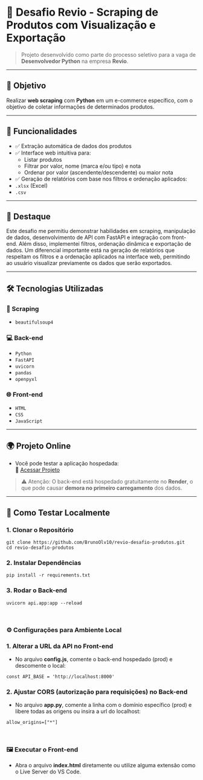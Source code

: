 # 🛒 Desafio Revio - Scraping de Produtos com Visualização e Exportação

> Projeto desenvolvido como parte do processo seletivo para a vaga de **Desenvolvedor Python** na empresa **Revio**.

---

## 📌 Objetivo

Realizar **web scraping** com **Python** em um e-commerce específico, com o objetivo de coletar informações de determinados produtos.

---

## 📄 Funcionalidades

- ✅ Extração automática de dados dos produtos
- ✅ Interface web intuitiva para:
  - Listar produtos  
  - Filtrar por valor, nome (marca e/ou tipo) e nota
  - Ordenar por valor (ascendente/descendente) ou maior nota
- ✅ Geração de relatórios com base nos filtros e ordenação aplicados:
- `.xlsx` (Excel)
- `.csv`

---

## 💬 Destaque

Este desafio me permitiu demonstrar habilidades em scraping, manipulação de dados, desenvolvimento de API com FastAPI e integração com front-end. Além disso, implementei filtros, ordenação dinâmica e exportação de dados. Um diferencial importante está na geração de relatórios que respeitam os filtros e a ordenação aplicados na interface web, permitindo ao usuário visualizar previamente os dados que serão exportados.

---

## 🛠 Tecnologias Utilizadas

### 🔎 Scraping
- `beautifulsoup4`

### 💻 Back-end
- `Python`
- `FastAPI`
- `uvicorn`
- `pandas`
- `openpyxl`

### 🌐 Front-end
- `HTML`
- `CSS`
- `JavaScript`

---

## 🌍 Projeto Online
- Você pode testar a aplicação hospedada: <br>
🔗 [Acessar Projeto](https://revio-desafio-produtos.vercel.app)
> ⚠️ Atenção: O back-end está hospedado gratuitamente no **Render**, o que pode causar **demora no primeiro carregamento** dos dados.

---

## 🧪 Como Testar Localmente

### 1. Clonar o Repositório
```
git clone https://github.com/BrunoOlv10/revio-desafio-produtos.git
cd revio-desafio-produtos
```

### 2. Instalar Dependências
```
pip install -r requirements.txt
```

### 3. Rodar o Back-end
```
uvicorn api.app:app --reload
```

<br>

### ⚙️ Configurações para Ambiente Local

### 1. Alterar a URL da API no Front-end
- No arquivo **config.js**, comente o back-end hospedado (prod) e descomente o local:
```
const API_BASE = 'http://localhost:8000'
```

### 2. Ajustar CORS (autorização para requisições) no Back-end
- No arquivo **app.py**, comente a linha com o domínio específico (prod) e libere todas as origens ou insira a url do localhost:
```
allow_origins=["*"]
```

<br>

### 🖼️ Executar o Front-end
- Abra o arquivo **index.html** diretamente ou utilize alguma extensão como o Live Server do VS Code.
